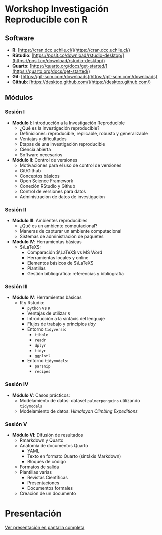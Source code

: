 # Workshop Investigación Reproducible con R
## Software 
- **R**: [https://cran.dcc.uchile.cl/](https://cran.dcc.uchile.cl/)
- **RStudio**: [https://posit.co/download/rstudio-desktop/](https://posit.co/download/rstudio-desktop/)
- **Quarto**: [https://quarto.org/docs/get-started/](https://quarto.org/docs/get-started/)
- **Git**: [https://git-scm.com/downloads](https://git-scm.com/downloads)
- **Github**: [https://desktop.github.com/](https://desktop.github.com/)
## Módulos
### Sesión I
- **Modulo I**: Introducción a la Investigación Reproducible 
  - ¿Qué es la investigación reproducible?
  - Definiciones: reproducible, replicable, robusto y generalizable
  - Ventajas y dificultades
  - Etapas de una investigación reproducible
  - Ciencia abierta
  - Software necesarios
- **Módulo II**: Control de versiones
  - Motivaciones para el uso de control de versiones
  - Git/Github
  - Conceptos básicos
  - Open Science Framework
  - Conexión RStudio y Github
  - Control de versiones para datos
  - Administración de datos de investigación
### Sesión II 
- **Módulo III**: Ambientes reproducibles
  - ¿Qué es un ambiente computacional?
  - Maneras de capturar un ambiente computacional
  - Sistemas de administración de paquetes
- **Módulo IV**: Herramientas básicas
  - $\LaTeX$:
    - Comparación $\LaTeX$ vs MS Word
    - Herramientas locales y online
    - Elementos básicos de $\LaTeX$
    - Plantillas
    - Gestión bibliográfica: referencias y bibliografía
### Sesión III
- **Módulo IV**: Herramientas básicas
  - R y Rstudio:
      - `python` vs `R`
      - Ventajas de utilizar `R`
      - Introducción a la sintáxis del lenguaje
      - Flujos de trabajo y principios *tidy*
      - Entorno `tidyverse`:
        - `tibble`
        - `readr`
        - `dplyr`
        - `tidyr`
        - `ggplot2`
      - Entorno `tidymodels`:
        - `parsnip`
        - `recipes`
### Sesión IV
- **Módulo V**: Casos prácticos: 
  - Modelamiento de datos: dataset `palmerpenguins` utilizando `tidymodels`
  - Modelamiento de datos: *Himalayan Climbing Expeditions*
### Sesión V
- **Módulo VI**: Difusión de resultados
    - Rmarkdown y Quarto
    - Anatomía de documentos Quarto
      - YAML
      - Texto en formato Quarto (sintáxis Markdown)
      - Bloques de código
    - Formatos de salida
    - Plantillas varias
      - Revistas Científicas
      - Presentaciones
      - Documentos formales
    - Creación de un documento
 
# Presentación

[Ver presentación en pantalla completa](https://ealvnrz.github.io/workshop_inv_rep_r/)
